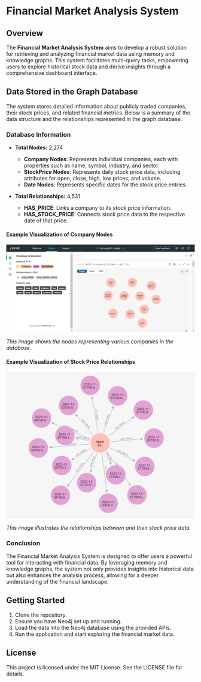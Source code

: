 
# Financial Market Analysis System

## Overview

The **Financial Market Analysis System** aims to develop a robust solution for retrieving and analyzing financial market data using memory and knowledge graphs. This system facilitates multi-query tasks, empowering users to explore historical stock data and derive insights through a comprehensive dashboard interface.


## Data Stored in the Graph Database

The system stores detailed information about publicly traded companies, their stock prices, and related financial metrics. Below is a summary of the data structure and the relationships represented in the graph database.

### Database Information

- **Total Nodes:** 2,274
  - **Company Nodes**: Represents individual companies, each with properties such as name, symbol, industry, and sector.
  - **StockPrice Nodes**: Represents daily stock price data, including attributes for open, close, high, low prices, and volume.
  - **Date Nodes**: Represents specific dates for the stock price entries.

- **Total Relationships:** 4,531
  - **HAS_PRICE**: Links a company to its stock price information.
  - **HAS_STOCK_PRICE**: Connects stock price data to the respective date of that price.

#### Example Visualization of Company Nodes

![Company Nodes](Week-3\images\companies.jpg)

*This image shows the nodes representing various companies in the database.*

#### Example Visualization of Stock Price Relationships

![Stock Price Relationships](Week-3\images\Relationship.jpg)

*This image illustrates the relationships between  and their stock price data.*

### Conclusion

The Financial Market Analysis System is designed to offer users a powerful tool for interacting with financial data. By leveraging memory and knowledge graphs, the system not only provides insights into historical data but also enhances the analysis process, allowing for a deeper understanding of the financial landscape.

## Getting Started

1. Clone the repository.
2. Ensure you have Neo4j set up and running.
3. Load the data into the Neo4j database using the provided APIs.
4. Run the application and start exploring the financial market data.

## License

This project is licensed under the MIT License. See the LICENSE file for details.
